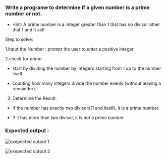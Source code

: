 ### Write a programe to determine if a given number is a prime number or not.

 - Hint: A prime number is a integer greater than 1 that has no divisor other that 1 and it self.


  Step to solve:

 1.Input the Number : prompt the user to enter a positive integer.

 2.check for prime:

 - start by dividing the number by integers starting from 1 up to the number itself.

 - counting how many integers divide the number evenly (without leaving a remainder).

 3. Determine the Result:

 - If the number has exactly two divisors(1 and itself), it is a prime number.

 - If it has more than two divisor, it is not a prime number

### Expected output :

 ![exepected output 1](./image/1.jpg)

 ![exepected output 2](./image/2.jpg)


